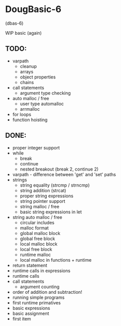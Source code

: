 DougBasic-6
===========

(dbas-6)

WIP basic (again)


TODO:
-----
- varpath
	- cleanup
	- arrays
	- object properties
	- chains
- call statements
	- argument type checking
- auto malloc / free
	- user type automalloc
	- arrmalloc
- for loops
- function hoisting

DONE:
-----
- proper integer support
- while
	- break
	- continue
	- nested breakout (break 2, continue 2)
- varpath - difference between 'get' and 'set' paths
- strings 
	- string equality (strcmp / strncmp)
	- string addition (strcat)
	- proper string expressions
	- string pointer support
	- string malloc / free
	- basic string expressions in let
- string auto malloc / free
	- circular includes
	- malloc format
	- global malloc block
	- global free block
	- local malloc block
	- local free block
	- runtime malloc
	- local malloc in functions + runtime
- return statement
- runtime calls in expressions
- runtime calls
- call statements
	- argument counting
- order of addition and subtraction!
- running simple programs
- first runtime primatives
- basic expressions
- basic assignment
- first item
